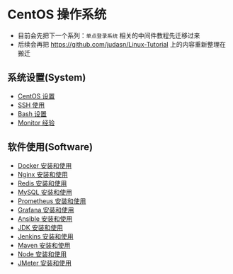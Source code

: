 
# CentOS 操作系统

- 目前会先把下一个系列：`单点登录系统` 相关的中间件教程先迁移过来
- 后续会再把 <https://github.com/judasn/Linux-Tutorial> 上的内容重新整理在搬迁


## 系统设置(System)

- [CentOS 设置](centos.md)
- [SSH 使用](ssh.md)
- [Bash 设置](bash.md)
- [Monitor 经验](monitor.md)


## 软件使用(Software)

- [Docker 安装和使用](docker.md)
- [Nginx 安装和使用](nginx.md)
- [Redis 安装和使用](redis.md)
- [MySQL 安装和使用](mysql.md)
- [Prometheus 安装和使用](prometheus.md)
- [Grafana 安装和使用](grafana.md)
- [Ansible 安装和使用](ansible.md)
- [JDK 安装和使用](jdk.md)
- [Jenkins 安装和使用](jenkins.md)
- [Maven 安装和使用](maven.md)
- [Node 安装和使用](node.md)
- [JMeter 安装和使用](jmeter.md)






